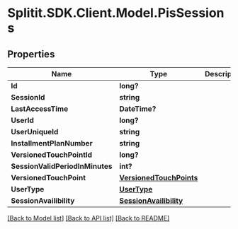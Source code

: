 # Splitit.SDK.Client.Model.PisSessions
## Properties

Name | Type | Description | Notes
------------ | ------------- | ------------- | -------------
**Id** | **long?** |  | 
**SessionId** | **string** |  | [optional] 
**LastAccessTime** | **DateTime?** |  | 
**UserId** | **long?** |  | [optional] 
**UserUniqueId** | **string** |  | [optional] 
**InstallmentPlanNumber** | **string** |  | [optional] 
**VersionedTouchPointId** | **long?** |  | [optional] 
**SessionValidPeriodInMinutes** | **int?** |  | 
**VersionedTouchPoint** | [**VersionedTouchPoints**](VersionedTouchPoints.md) |  | [optional] 
**UserType** | [**UserType**](UserType.md) |  | [optional] 
**SessionAvailibility** | [**SessionAvailibility**](SessionAvailibility.md) |  | 

[[Back to Model list]](../README.md#documentation-for-models) [[Back to API list]](../README.md#documentation-for-api-endpoints) [[Back to README]](../README.md)

